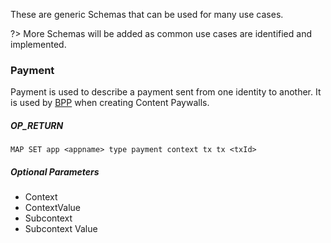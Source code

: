 These are generic Schemas that can be used for many use cases.

?> More Schemas will be added as common use cases are identified and implemented.

### Payment

Payment is used to describe a payment sent from one identity to another. It is used by [BPP](https://github.com/icellan/bpp) when creating Content Paywalls.

##### OP_RETURN

```
MAP SET app <appname> type payment context tx tx <txId>
```

##### Optional Parameters

- Context
- ContextValue
- Subcontext
- Subcontext Value

<!--

### Image

(schema purpose, id, properties, model, version)

```json
{
  "image": {
    "property": "value"
  }
}
```

### Handle

(schema purpose, id, properties, model, version)

```json
{
  "handle": {
    "property": "value"
  }
}
```

### Profile

(schema purpose, id, properties, model, version)

````json
{
    "profile": {
     "property": "value"
    }
}
``` -->
